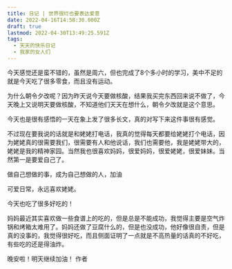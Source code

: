 ```yaml
---
title: 日记 | 世界很烂也要表达爱意
date: 2022-04-16T14:58:30.000Z
draft: true
lastmod: 2022-04-30T13:49:25.591Z
tags:
  - 天天的快乐日记
  - 我家的女人们
---
```

今天感觉还是蛮不错的，虽然是周六，但也完成了8个多小时的学习，美中不足的就是今天吃了很多零食，而且没有运动。

为什么朝令夕改呢？因为昨天说今天要做核酸，结果我买完东西回来说不做了，今天晚上又说明天要做核酸，不知道他们天天在想什么，朝令夕改就是这个意思。

今天也是很有感悟的一天在象上发了很多长文，真的对写下来这件事很有感觉。

不过现在要我说的话就是和姥姥打电话，我真的觉得每天都要给姥姥打个电话，因为姥姥真的很需要我们，很需要有人和他说话，我们也需要他，我是姥姥带大的，姥姥是我的精神家园。当然我也很喜欢妈妈，很爱妈妈，很爱姥姥，很爱妹妹。当然第一是要爱自己了。

做自己想做的事，成为自己想做的人，加油

可爱日常，永远喜欢姥姥。

今天也吃了很多好吃的！

妈妈最近其实喜欢做一些食谱上的吃的，但是总是不能成功，我觉得主要是空气炸锅和烤箱太难用了。妈妈还做了豆腐什么的，但是也没成功，他好像很自责，但是真的没事的，我觉得很好吃，而且侧面证明了一点就是不高热量的话真的不好吃，有些吃的还是得油炸。

晚安啦！明天继续加油！
作者
